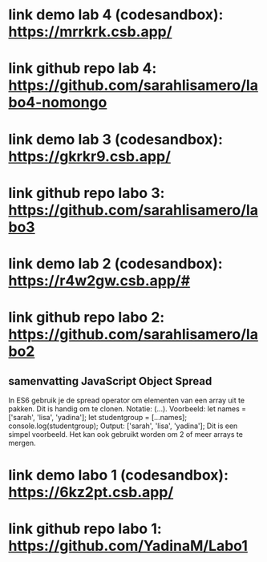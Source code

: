 # link demo lab 4 (codesandbox): https://mrrkrk.csb.app/
# link github repo lab 4: https://github.com/sarahlisamero/labo4-nomongo

# link demo lab 3 (codesandbox): https://gkrkr9.csb.app/
# link github repo labo 3: https://github.com/sarahlisamero/labo3

# link demo lab 2 (codesandbox): https://r4w2gw.csb.app/#
# link github repo labo 2: https://github.com/sarahlisamero/labo2
## samenvatting JavaScript Object Spread
In ES6 gebruik je de spread operator om elementen van een array uit te pakken. Dit is handig om te clonen. Notatie: (...). 
Voorbeeld: let names = ['sarah', 'lisa', 'yadina'];
let studentgroup = [...names];
console.log(studentgroup);
Output: ['sarah', 'lisa', 'yadina'];
Dit is een simpel voorbeeld. Het kan ook gebruikt worden om 2 of meer arrays te mergen. 

# link demo labo 1 (codesandbox): https://6kz2pt.csb.app/  
# link github repo labo 1: https://github.com/YadinaM/Labo1